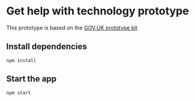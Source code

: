 # Get help with technology prototype

This prototype is based on the [GOV.UK prototype kit](https://github.com/alphagov/govuk-prototype-kit)

## Install dependencies

```
npm install
```

## Start the app

```
npm start
```
